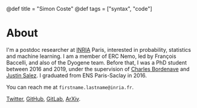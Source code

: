 @def title = "Simon Coste"
@def tags = ["syntax", "code"]

# About


I'm a postdoc researcher at [INRIA](https://www.inria.fr/en) Paris, interested in probability, statistics and machine learning. I am a member of ERC Nemo, led by François Baccelli, and also of the Dyogene team.  Before that, I was a PhD student between 2016 and 2019, under the supervision of [Charles Bordenave](http://www.i2m.univ-amu.fr/perso/charles.bordenave/start) and [Justin Salez](https://www.ceremade.dauphine.fr/~salez/). I graduated from ENS Paris-Saclay in 2016. 

You can reach me at `firstname.lastname@inria.fr`. 

[Twitter](https://twitter.com/SimonCoste3), [GitHub](https://github.com/SimonCoste), [GitLab](https://gitlab.inria.fr/scoste), [ArXiv](https://arxiv.org/search/?searchtype=author&query=Coste%2C+S).



